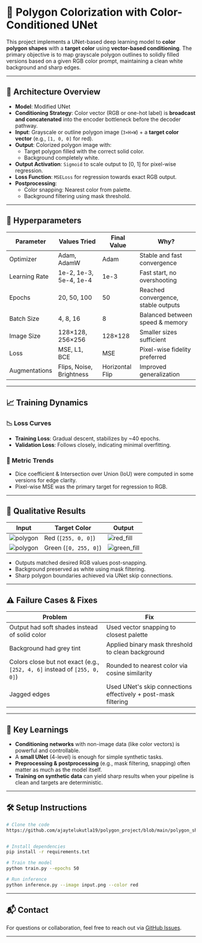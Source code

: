 # 🧠 Polygon Colorization with Color-Conditioned UNet

This project implements a UNet-based deep learning model to **color polygon shapes** with a **target color** using **vector-based conditioning**. The primary objective is to map grayscale polygon outlines to solidly filled versions based on a given RGB color prompt, maintaining a clean white background and sharp edges.

---

## 📐 Architecture Overview

- **Model**: Modified UNet
- **Conditioning Strategy**: Color vector (RGB or one-hot label) is **broadcast and concatenated** into the encoder bottleneck before the decoder pathway.
- **Input**: Grayscale or outline polygon image (`3×H×W`) + a **target color vector** (e.g., `[1, 0, 0]` for red).
- **Output**: Colorized polygon image with:
  - Target polygon filled with the correct solid color.
  - Background completely white.
- **Output Activation**: `Sigmoid` to scale output to [0, 1] for pixel-wise regression.
- **Loss Function**: `MSELoss` for regression towards exact RGB output.
- **Postprocessing**:
  - Color snapping: Nearest color from palette.
  - Background filtering using mask threshold.

---

## 🔧 Hyperparameters

| **Parameter**     | **Values Tried**            | **Final Value** | **Why?** |
|------------------|-----------------------------|-----------------|----------|
| Optimizer        | Adam, AdamW                 | Adam            | Stable and fast convergence |
| Learning Rate    | 1e-2, 1e-3, 5e-4, 1e-4       | 1e-3            | Fast start, no overshooting |
| Epochs           | 20, 50, 100                 | 50              | Reached convergence, stable outputs |
| Batch Size       | 4, 8, 16                    | 8               | Balanced between speed & memory |
| Image Size       | 128×128, 256×256            | 128×128         | Smaller sizes sufficient |
| Loss             | MSE, L1, BCE                | MSE             | Pixel-wise fidelity preferred |
| Augmentations    | Flips, Noise, Brightness    | Horizontal Flip | Improved generalization |

---

## 📈 Training Dynamics

### 📉 Loss Curves
- **Training Loss**: Gradual descent, stabilizes by ~40 epochs.
- **Validation Loss**: Follows closely, indicating minimal overfitting.

### 🔎 Metric Trends
- Dice coefficient & Intersection over Union (IoU) were computed in some versions for edge clarity.
- Pixel-wise MSE was the primary target for regression to RGB.

---

## 🧪 Qualitative Results

| Input | Target Color | Output |
|-------|---------------|--------|
| ![polygon](...) | Red (`[255, 0, 0]`) | ![red_fill](...) |
| ![polygon](...) | Green (`[0, 255, 0]`) | ![green_fill](...) |

- Outputs matched desired RGB values post-snapping.
- Background preserved as white using mask filtering.
- Sharp polygon boundaries achieved via UNet skip connections.

---

## ⚠️ Failure Cases & Fixes

| Problem | Fix |
|--------|-----|
| Output had soft shades instead of solid color | Used vector snapping to closest palette |
| Background had grey tint | Applied binary mask threshold to clean background |
| Colors close but not exact (e.g., `[252, 4, 6]` instead of `[255, 0, 0]`) | Rounded to nearest color via cosine similarity |
| Jagged edges | Used UNet's skip connections effectively + post-mask filtering |

---

## 🧠 Key Learnings

- **Conditioning networks** with non-image data (like color vectors) is powerful and controllable.
- A **small UNet** (4-level) is enough for simple synthetic tasks.
- **Preprocessing & postprocessing** (e.g., mask filtering, snapping) often matter as much as the model itself.
- **Training on synthetic data** can yield sharp results when your pipeline is clean and targets are deterministic.

---


## 🛠️ Setup Instructions

```bash
# Clone the code
https://github.com/ajaytelukutla19/polygon_project/blob/main/polygon_shape.ipynb


# Install dependencies
pip install -r requirements.txt

# Train the model
python train.py --epochs 50

# Run inference
python inference.py --image input.png --color red
```

---

## 📬 Contact

For questions or collaboration, feel free to reach out via [GitHub Issues](https://github.com/ajaytelukutla19).

---
